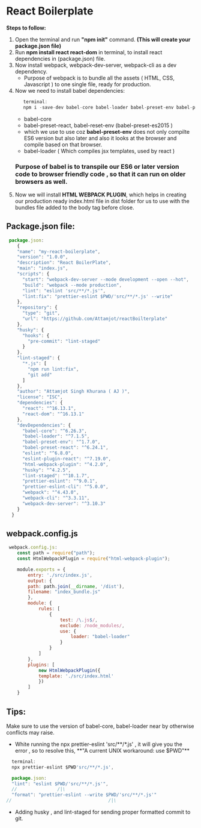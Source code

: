 # React Boilerplate

**Steps to follow:**

1. Open the terminal and run **"npm init"** command. **(This will create your package.json file)**
2. Run **npm install react react-dom** in terminal, to install react dependencies in (package.json) file.
3. Now install webpack, webpack-dev-server, webpack-cli as a dev dependency.
   - Purpose of webpack is to bundle all the assets ( HTML, CSS, Javascript ) to one single file, ready for production.
4. Now we need to install babel dependencies:
   ```javascript
      terminal:
      npm i -save-dev babel-core babel-loader babel-preset-env babel-preset-react html-webpack-plugin
   ```
   - babel-core
   - babel-preset-react, babel-reset-env (babel-preset-es2015 )
   - which we use to use coz **babel-preset-env** does not only compilte ES6 version but also later
     and also it looks at the browser and compile based on that browser.
   - babel-loader ( Which compiles jsx templates, used by react )
   ### Purpose of babel is to transpile our ES6 or later version code to browser friendly code , so that it can run on older browsers as well.
5. Now we will install **HTML WEBPACK PLUGIN**, which helps in creating our production ready index.html file in dist folder for us to use with the bundles file added to the body tag before close.

## Package.json file:

```javascript
 package.json:
    {
    "name": "my-react-boilerplate",
    "version": "1.0.0",
    "description": "React BoilerPlate",
    "main": "index.js",
    "scripts": {
      "start": "webpack-dev-server --mode development --open --hot",
      "build": "webpack --mode production",
      "lint": "eslint 'src/**/*.js'",
      "lint:fix": "prettier-eslint $PWD/'src/**/*.js' --write"
    },
    "repository": {
      "type": "git",
      "url": "https://github.com/Attamjot/reactBoilterplate"
    },
    "husky": {
      "hooks": {
        "pre-commit": "lint-staged"
      }
    },
    "lint-staged": {
      "*.js": [
        "npm run lint:fix",
        "git add"
      ]
    },
    "author": "Attamjot Singh Khurana ( AJ )",
    "license": "ISC",
    "dependencies": {
      "react": "^16.13.1",
      "react-dom": "^16.13.1"
    },
    "devDependencies": {
      "babel-core": "^6.26.3",
      "babel-loader": "^7.1.5",
      "babel-preset-env": "^1.7.0",
      "babel-preset-react": "^6.24.1",
      "eslint": "^6.8.0",
      "eslint-plugin-react": "^7.19.0",
      "html-webpack-plugin": "^4.2.0",
      "husky": "^4.2.5",
      "lint-staged": "^10.1.7",
      "prettier-eslint": "^9.0.1",
      "prettier-eslint-cli": "^5.0.0",
      "webpack": "^4.43.0",
      "webpack-cli": "^3.3.11",
      "webpack-dev-server": "^3.10.3"
    }
  }


```

## webpack.config.js

```javascript
 webpack.config.js:
    const path = require("path");
    const HtmlWebpackPlugin = require("html-webpack-plugin");

    module.exports = {
        entry: './src/index.js',
        output: {
        path: path.join(__dirname, '/dist'),
        filename: "index_bundle.js"
        },
        module: {
            rules: [
                {
                    test: /\.js$/,
                    exclude: /node_modules/,
                    use: {
                        loader: "babel-loader"
                    }
                }
            ]
        },
        plugins: [
            new HtmlWebpackPlugin({
            template: './src/index.html'
            })
        ]
    }
```

## Tips:

Make sure to use the version of babel-core, babel-loader near by otherwise conflicts may raise.

- White running the npx prettier-eslint 'src/**/\*.js' , it will give you the error , so to resolve this, **"A current UNIX workaround: use \$PWD"\*\*

```javascript
  terminal:
  npx prettier-eslint $PWD'src/**/*.js',

  package.json:
  "lint": "eslint $PWD/'src/**/*.js'",
  //               /|\
  "format": "prettier-eslint --write $PWD/'src/**/*.js'"
//                                    /|\
```

- Adding husky , and lint-staged for sending proper formatted commit to git.

